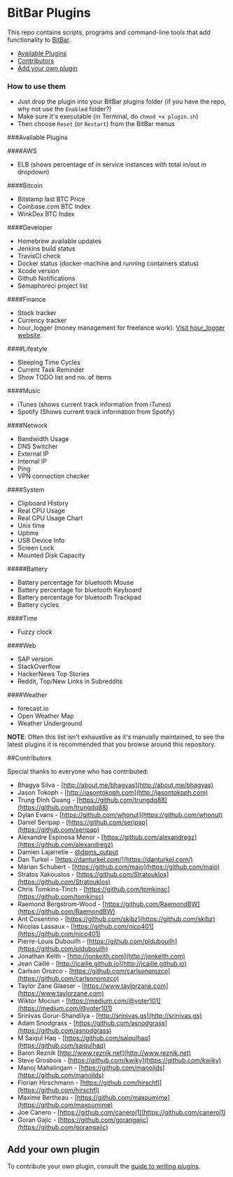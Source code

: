 # BitBar Plugins

This repo contains scripts, programs and command-line tools that add functionality to [BitBar](https://github.com/matryer/bitbar#get-started).

* [Available Plugins](https://github.com/matryer/bitbar-plugins#available-plugins)
* [Contributors](https://github.com/matryer/bitbar-plugins#contributors)
* [Add your own plugin](https://github.com/matryer/bitbar-plugins#add-your-own-plugin)

### How to use them

  * Just drop the plugin into your BitBar plugins folder (if you have the repo, why not use the `Enabled` folder?)
  * Make sure it's executable (in Terminal, do `chmod +x plugin.sh`)
  * Then choose `Reset` (or `Restart`) from the BitBar menus

###Available Plugins

####AWS
- ELB (shows percentage of in service instances with total in/out in dropdown)

####Bitcoin
- Bitstamp last BTC Price
- Coinbase.com BTC Index
- WinkDex BTC Index

####Developer
- Homebrew available updates
- Jenkins build status
- TravisCI check
- Docker status (docker-machine and running containers status)
- Xcode version
- Github Notifications
- Semaphoreci project list

####Finance
- Stock tracker
- Currency tracker
- hour_logger (money management for freelance work). [Visit hour_logger website](https://github.com/udeyrishi/hour_logger).

####Lifestyle
- Sleeping Time Cycles
- Current Task Reminder
- Show TODO list and no. of items

####Music
- iTunes (shows current track information from iTunes)
- Spotify (Shows current track information from Spotify)

####Network
- Bandwidth Usage
- DNS Switcher
- External IP
- Internal IP
- Ping
- VPN connection checker

####System
- Clipboard History
- Real CPU Usage
- Real CPU Usage Chart
- Unix time
- Uptime
- USB Device Info
- Screen Lock
- Mounted Disk Capacity

#####Battery
- Battery percentage for bluetooth Mouse
- Battery percentage for bluetooth Keyboard
- Battery percentage for bluetooth Trackpad
- Battery cycles

####Time
- Fuzzy clock

####Web
- SAP version
- StackOverflow
- HackerNews Top Stories
- Reddit, Top/New Links in Subreddits

####Weather
- forecast.io
- Open Weather Map
- Weather Underground

**NOTE**: Often this list isn't exhaustive as it's manually maintained, to see the latest plugins it is recommended that you browse around this repository.

##Contributors

Special thanks to everyone who has contributed:

- Bhagya Silva - [http://about.me/bhagyas](http://about.me/bhagyas)
- Jason Tokoph - [http://jasontokoph.com](http://jasontokoph.com)
- Trung Đinh Quang - [https://github.com/trungdq88](https://github.com/trungdq88)
- Dylan Evans - [https://github.com/whonut](https://github.com/whonut)
- Daniel Seripap - [https://github.com/seripap](https://github.com/seripap)
- Alexandre Espinosa Menor - [https://github.com/alexandregz](https://github.com/alexandregz)
- Damien Lajarretie - [@dqms_output](https://twitter.com/dqms_output)
- Dan Turkel - [https://danturkel.com/](https://danturkel.com/)
- Marian Schubert - [https://github.com/maio](https://github.com/maio)
- Stratos Xakoustos - [https://github.com/Stratouklos](https://github.com/Stratouklos)
- Chris Tomkins-Tinch - [https://github.com/tomkinsc](https://github.com/tomkinsc)
- Raemond Bergstrom-Wood - [https://github.com/RaemondBW](https://github.com/RaemondBW)
- Ant Cosentino - [https://github.com/skibz](https://github.com/skibz)
- Nicolas Lassaux - [https://github.com/nico401](https://github.com/nico401)
- Pierre-Louis Dubouilh - [https://github.com/pldubouilh](https://github.com/pldubouilh)
- Jonathan Keith - [http://jonkeith.com](http://jonkeith.com)
- Jean Caillé - [http://jcaille.github.io](http://jcaille.github.io)
- Carlson Orozco - [https://github.com/carlsonorozco](https://github.com/carlsonorozco)
- Taylor Zane Glaeser - [https://www.taylorzane.com](https://www.taylorzane.com)
- Wiktor Mociun - [https://medium.com/@voter101](https://medium.com/@voter101)
- Srinivas Gorur-Shandilya - [http://srinivas.gs](http://srinivas.gs)
- Adam Snodgrass - [https://github.com/asnodgrass](https://github.com/asnodgrass)
- M Saiqul Haq - [https://github.com/saiqulhaq](https://github.com/saiqulhaq)
- Baron Reznik [http://www.reznik.net](http://www.reznik.net)
- Steve Grosbois - [https://github.com/kwiky](https://github.com/kwiky)
- Manoj Mahalingam - [https://github.com/manojlds](https://github.com/manojlds)
- Florian Hirschmann - [https://github.com/hirschfl](https://github.com/hirschfl)
- Maxime Bertheau - [https://github.com/maxoumime](https://github.com/maxoumime)
- Joe Canero - [https://github.com/caneroj1](https://github.com/caneroj1)
- Goran Gajic - [https://github.com/gorangajic](https://github.com/gorangajic)

## Add your own plugin

To contribute your own plugin, consult the [guide to writing plugins](https://github.com/matryer/bitbar#writing-plugins).
